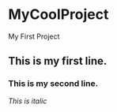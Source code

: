 # MyCoolProject
My First Project
## This is my first line.
### This is my second line.
*This is italic*
